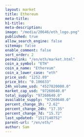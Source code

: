 ```yaml
---
layout: market
title: Ethereum
meta-title: 
h1-title: 
meta-description: 
image: "/media/20646/eth_logo.png"
published: true
allow_search_engine: false
sitemap: false
enable_comment: false
sort_order: 2
permalink: "/en/eth/market.html"
coin_a_symbol: "ETH"
coin_a_name: "Ethereum"
coin_a_lower_case: "eth"
price_usd: "1252.89"
price_btc: "0.106633"
24h_volume_usd: "4527820000.0"
market_cap_usd: "97260640.0"
total_supply: "97260640.0"
available_supply: "97260640.0"
percent_change_1h: "2.62"
percent_change_24h: "17.35"
percent_change_7d: "15.72"
last_updated: "1517140752"
parent-url: "/en/eth/"
author: Sam
---
```


